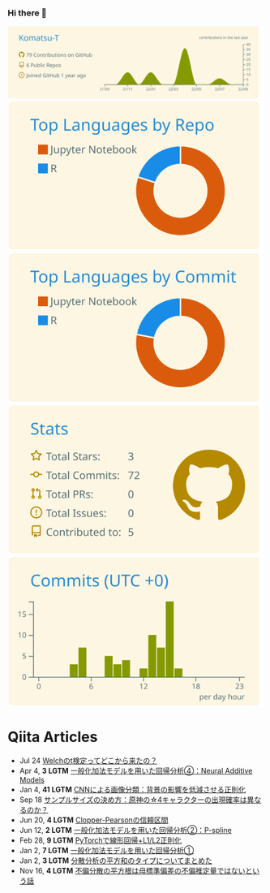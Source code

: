 ### Hi there 👋
[![](https://raw.githubusercontent.com/Komatsu-T/Komatsu-T/main/profile-summary-card-output/solarized/0-profile-details.svg)](https://github.com/vn7n24fzkq/github-profile-summary-cards)
[![](https://raw.githubusercontent.com/Komatsu-T/Komatsu-T/main/profile-summary-card-output/solarized/1-repos-per-language.svg)](https://github.com/vn7n24fzkq/github-profile-summary-cards) [![](https://raw.githubusercontent.com/Komatsu-T/Komatsu-T/main/profile-summary-card-output/solarized/2-most-commit-language.svg)](https://github.com/vn7n24fzkq/github-profile-summary-cards)
[![](https://raw.githubusercontent.com/Komatsu-T/Komatsu-T/main/profile-summary-card-output/solarized/3-stats.svg)](https://github.com/vn7n24fzkq/github-profile-summary-cards) [![](https://raw.githubusercontent.com/Komatsu-T/Komatsu-T/main/profile-summary-card-output/solarized/4-productive-time.svg)](https://github.com/vn7n24fzkq/github-profile-summary-cards)

# Qiita Articles

<!-- profile updater begin: qiita -->
- Jul 24 [Welchのt検定ってどこから来たの？](https://qiita.com/tabintone/items/1ab13e431d59402f6ee3)
- Apr 4, **3 LGTM** [一般化加法モデルを用いた回帰分析④：Neural Additive Models](https://qiita.com/tabintone/items/1469a01a743eb9370c8e)
- Jan 4, **41 LGTM** [CNNによる画像分類：背景の影響を低減させる正則化](https://qiita.com/tabintone/items/8f5593bf1083a55c4b72)
- Sep 18 [サンプルサイズの決め方：原神の☆4キャラクターの出現確率は異なるのか？](https://qiita.com/tabintone/items/1bf0f6564b557d7d2988)
- Jun 20, **4 LGTM** [Clopper-Pearsonの信頼区間](https://qiita.com/tabintone/items/26cc2057b97683156df1)
- Jun 12, **2 LGTM** [一般化加法モデルを用いた回帰分析②：P-spline](https://qiita.com/tabintone/items/aa6857686713fc464a1e)
- Feb 28, **9 LGTM** [PyTorchで線形回帰+L1/L2正則化](https://qiita.com/tabintone/items/790729a89ed84bb21b74)
- Jan 2, **7 LGTM** [一般化加法モデルを用いた回帰分析①](https://qiita.com/tabintone/items/96afd222d92e876c51d1)
- Jan 2, **3 LGTM** [分散分析の平方和のタイプについてまとめた](https://qiita.com/tabintone/items/6327757450896636155a)
- Nov 16, **4 LGTM** [不偏分散の平方根は母標準偏差の不偏推定量ではないという話](https://qiita.com/tabintone/items/be96333166dd6d337ee8)
<!-- profile updater end: qiita -->

<!--
**Komatsu-T/Komatsu-T** is a ✨ _special_ ✨ repository because its `README.md` (this file) appears on your GitHub profile.

Here are some ideas to get you started:

- 🔭 I’m currently working on ...
- 🌱 I’m currently learning ...
- 👯 I’m looking to collaborate on ...
- 🤔 I’m looking for help with ...
- 💬 Ask me about ...
- 📫 How to reach me: ...
- 😄 Pronouns: ...
- ⚡ Fun fact: ...
-->
